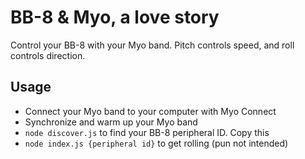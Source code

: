 # BB-8 & Myo, a love story

Control your BB-8 with your Myo band. Pitch controls speed, and roll controls
direction.

## Usage

- Connect your Myo band to your computer with Myo Connect
- Synchronize and warm up your Myo band
- `node discover.js` to find your BB-8 peripheral ID. Copy this
- `node index.js {peripheral id}` to get rolling (pun not intended)
